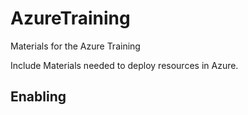 # AzureTraining
Materials for the Azure Training

Include Materials needed to deploy resources in Azure. 


## Enabling 
